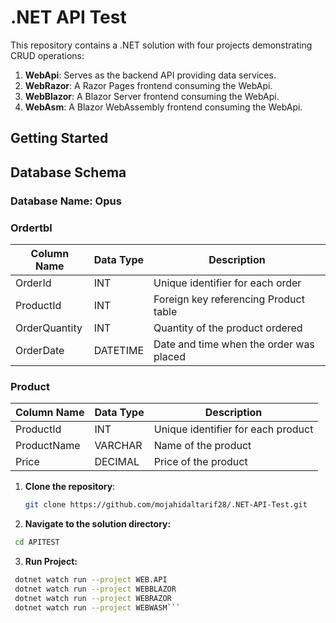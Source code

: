 # .NET API Test

This repository contains a .NET solution with four projects demonstrating CRUD operations:

1. **WebApi**: Serves as the backend API providing data services.
2. **WebRazor**: A Razor Pages frontend consuming the WebApi.
3. **WebBlazor**: A Blazor Server frontend consuming the WebApi.
4. **WebAsm**: A Blazor WebAssembly frontend consuming the WebApi.

## Getting Started
## Database Schema
### Database Name: Opus
### Ordertbl

| Column Name   | Data Type | Description        |
|---------------|-----------|--------------------|
| OrderId       | INT       | Unique identifier for each order |
| ProductId     | INT       | Foreign key referencing Product table |
| OrderQuantity | INT       | Quantity of the product ordered |
| OrderDate     | DATETIME  | Date and time when the order was placed |

### Product

| Column Name | Data Type | Description        |
|-------------|-----------|--------------------|
| ProductId   | INT       | Unique identifier for each product |
| ProductName | VARCHAR   | Name of the product |
| Price       | DECIMAL   | Price of the product |

1. **Clone the repository**:

   ```bash
   git clone https://github.com/mojahidaltarif28/.NET-API-Test.git 
   ```
2.  **Navigate to the solution directory:**
  ```bash
   cd APITEST
```
3. **Run Project:**
  ```bash
   dotnet watch run --project WEB.API
   dotnet watch run --project WEBBLAZOR
   dotnet watch run --project WEBRAZOR
   dotnet watch run --project WEBWASM```
